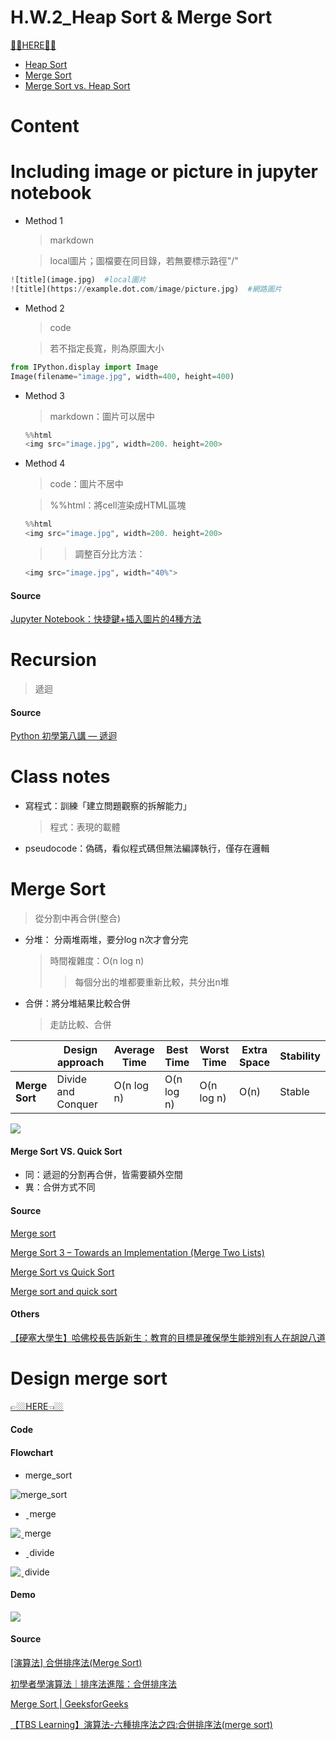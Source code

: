 # H.W.2_Heap Sort & Merge Sort
[🤜🏿HERE🤛🏿](https://github.com/vanikk06/Data-structures-and-Algorithms/tree/master/week_7/H.W._Heap%20Sort%20%26%20Merge%20Sort)
 - [Heap Sort](https://github.com/vanikk06/Data-structures-and-Algorithms/tree/master/week_7/H.W._Heap%20Sort%20%26%20Merge%20Sort#heap-sort)
 - [Merge Sort](https://github.com/vanikk06/Data-structures-and-Algorithms/tree/master/week_7/H.W._Heap%20Sort%20%26%20Merge%20Sort#merge-sort)
 - [Merge Sort vs. Heap Sort](https://github.com/vanikk06/Data-structures-and-Algorithms/tree/master/week_7/H.W._Heap%20Sort%20%26%20Merge%20Sort#merge-sort-vs-heap-sort)


# Content

# Including image or picture in jupyter notebook

- Method 1
  > markdown

  > local圖片；圖檔要在同目錄，若無要標示路徑"/"

```python
![title](image.jpg)  #local圖片
![title](https://example.dot.com/image/picture.jpg)  #網路圖片
```

- Method 2
  > code
 
  > 若不指定長寬，則為原圖大小
 
 ```python
 from IPython.display import Image
 Image(filename="image.jpg", width=400, height=400)
 ```
 
- Method 3
  > markdown：圖片可以居中
      
  ```python
  %%html
  <img src="image.jpg", width=200. height=200>
  ```
  
 - Method 4
   > code：圖片不居中
   
   > %%html：將cell渲染成HTML區塊
   
    ```python
    %%html
    <img src="image.jpg", width=200. height=200>
    ```
    
    >>調整百分比方法：
     ```python
     <img src="image.jpg", width="40%">
     ```
    
#### Source
[Jupyter Notebook：快捷鍵+插入圖片的4種方法](https://www.itread01.com/content/1546717712.html)

# Recursion
  > 遞迴
  

#### Source
[Python 初學第八講 — 遞迴](https://medium.com/ccclub/ccclub-python-for-beginners-tutorial-11ed5d300d3d)

# Class notes
- 寫程式：訓練「建立問題觀察的拆解能力」
  > 程式：表現的載體
  
- pseudocode：偽碼，看似程式碼但無法編譯執行，僅存在邏輯

# Merge Sort
> 從分割中再合併(整合)
- 分堆： 分兩堆兩堆，要分log n次才會分完
  > 時間複雜度：O(n log n)
  >> 每個分出的堆都要重新比較，共分出n堆
- 合併：將分堆結果比較合併
   > 走訪比較、合併

| | Design approach | Average Time | Best Time | Worst Time | Extra Space | Stability |
| --- | --- | --- | --- | --- | --- | --- |
|**Merge Sort**| Divide and Conquer | O(n log n) | O(n log n) | O(n log n) | O(n) | Stable |

![](https://github.com/vanikk06/Data-structures-and-Algorithms/blob/master/week_7/image/1572951110717.jpg)

#### Merge Sort VS. Quick Sort
- 同：遞迴的分割再合併，皆需要額外空間
- 異：合併方式不同

#### Source
[Merge sort](https://www.c-programming-simple-steps.com/merge-sort.html)

[Merge Sort 3 – Towards an Implementation (Merge Two Lists)](https://www.youtube.com/watch?v=s8kQm8yhZ8U)

[Merge Sort vs Quick Sort](https://www.youtube.com/watch?v=es2T6KY45cA)

[Merge sort and quick sort](https://www.slideshare.net/MJabin/merge-sort-and-quick-sort)

#### Others
[【硬塞大學生】哈佛校長告訴新生：教育的目標是確保學生能辨別有人在胡說八道](https://www.inside.com.tw/article/10573-harvard-freshman-convocation-address-to-class-2021)

# Design merge sort

[👉🏼HERE👈🏼](https://github.com/vanikk06/Data-structures-and-Algorithms/blob/master/week_7/Design%20merge%20sort.py)

#### Code

#### Flowchart

- merge_sort

 ![merge_sort](https://github.com/vanikk06/Data-structures-and-Algorithms/blob/master/week_7/image/1573233221550.jpg)


- ˍmerge

 ![ˍmerge](https://github.com/vanikk06/Data-structures-and-Algorithms/blob/master/week_7/image/1573233455026.jpg)

- ˍdivide

 ![ˍdivide](https://github.com/vanikk06/Data-structures-and-Algorithms/blob/master/week_7/image/1573233373496.jpg)
 
 
#### Demo
 ![](https://github.com/vanikk06/Data-structures-and-Algorithms/blob/master/week_7/image/1573137796982.jpg)

#### Source
[[演算法] 合併排序法(Merge Sort)](http://notepad.yehyeh.net/Content/Algorithm/Sort/Merge/Merge.php)

[初學者學演算法｜排序法進階：合併排序法](https://medium.com/appworks-school/%E5%88%9D%E5%AD%B8%E8%80%85%E5%AD%B8%E6%BC%94%E7%AE%97%E6%B3%95-%E6%8E%92%E5%BA%8F%E6%B3%95%E9%80%B2%E9%9A%8E-%E5%90%88%E4%BD%B5%E6%8E%92%E5%BA%8F%E6%B3%95-6252651c6f7e)

[Merge Sort | GeeksforGeeks](https://www.youtube.com/watch?v=JSceec-wEyw)

[【TBS Learning】演算法-六種排序法之四:合併排序法(merge sort)](https://www.youtube.com/watch?v=KZQbBik3Mew)
